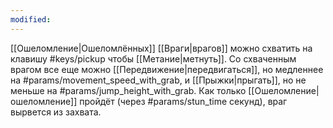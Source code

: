 ```yaml
---
modified:
---
```

[[Ошеломление|Ошеломлённых]] [[Враги|врагов]] можно схватить на клавишу #keys/pickup чтобы [[Метание|метнуть]]. Со схваченным врагом все еще можно [[Передвижение|передвигаться]], но медленнее на #params/movement_speed_with_grab, и [[Прыжки|прыгать]], но не меньше на #params/jump_height_with_grab. Как только [[Ошеломление|ошеломление]] пройдёт (через #params/stun_time секунд), враг вырвется из захвата.